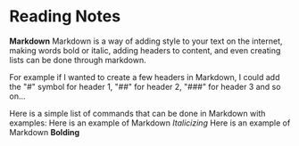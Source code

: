 # Reading Notes

**Markdown**
Markdown is a way of adding style to your text on the internet, making words bold or italic, adding headers to content, 
and even creating lists can be done through markdown.

For example if I wanted to create a few headers in Markdown, I could add the "#" symbol for header 1, "##" for header 2, "###" 
for header 3 and so on...

Here is a simple list of commands that can be done in Markdown with examples:
Here is an example of Markdown *Italicizing*
Here is an example of Markdown **Bolding**
